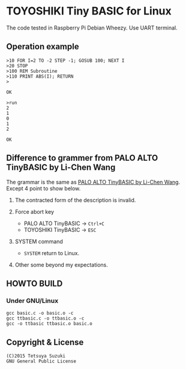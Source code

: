 # TOYOSHIKI Tiny BASIC for Linux

The code tested in Raspberry Pi Debian Wheezy.
Use UART terminal.

## Operation example

```basic
>10 FOR I=2 TO -2 STEP -1; GOSUB 100; NEXT I
>20 STOP
>100 REM Subroutine
>110 PRINT ABS(I); RETURN
>

OK
```

```basic
>run
2
1
0
1
2

OK
```

## Difference to grammer from PALO ALTO TinyBASIC by Li-Chen Wang

The grammar is the same as [PALO ALTO TinyBASIC by Li-Chen Wang](https://en.wikipedia.org/wiki/Li-Chen_Wang#Palo_Alto_Tiny_BASIC). Except 4 point to show below.

1. The contracted form of the description is invalid.

2. Force abort key
   - PALO ALTO TinyBASIC -> `Ctrl+C`
   - TOYOSHIKI TinyBASIC -> `ESC`

3. SYSTEM command
   - `SYSTEM` return to Linux.

4. Other some beyond my expectations.

## HOWTO BUILD

### Under GNU/Linux
```shell
gcc basic.c -o basic.o -c
gcc ttbasic.c -o ttbasic.o -c
gcc -o ttbasic ttbasic.o basic.o
```


## Copyright & License

```
(C)2015 Tetsuya Suzuki
GNU General Public License
```
